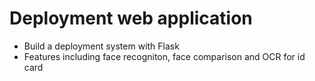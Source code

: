 # Deployment web application
* Build a deployment system with Flask
* Features including face recogniton, face comparison and OCR for id card
